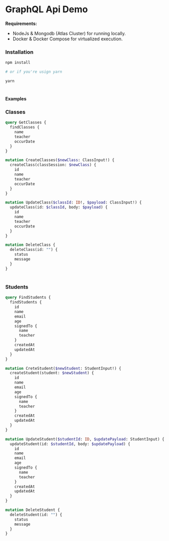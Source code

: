 # GraphQL Api Demo

**Requirements:**

- NodeJs & Mongodb (Atlas Cluster) for running locally.
- Docker & Docker Compose for virtualized execution.

### Installation

```sh
npm install

# or if you're usign yarn

yarn
```
# 

**Examples**
### Classes
```graphql
query GetClasses {
  findClasses {
    name
    teacher
    occurDate
  }
}

mutation CreateClasses($newClass: ClassInput!) {
  createClass(classSession: $newClass) {
    id
    name
    teacher
    occurDate
  }
}

mutation UpdateClass($classId: ID!, $payload: ClassInput!) {
  updateClass(id: $classId, body: $payload) {
    id
    name
    teacher
    occurDate
  }
}

mutation DeleteClass {
  deleteClass(id: "") {
    status
    message
  }
}
```
#
### Students  
```graphql
query FindStudents {
  findStudents {
    id
    name
    email
    age
    signedTo {
      name
      teacher
    }
    createdAt
    updatedAt
  }
}

mutation CreteStudent($newStudent: StudentInput!) {
  createStudent(student: $newStudent) {
    id
    name
    email
    age
    signedTo {
      name
      teacher
    }
    createdAt
    updatedAt
  }
}

mutation UpdateStudent($studentId: ID, $updatePayload: StudentInput) {
  updateStudent(id: $studentId, body: $updatePayload) {
    id
    name
    email
    age
    signedTo {
      name
      teacher
    }
    createdAt
    updatedAt
  }
}

mutation DeleteStudent {
  deleteStudent(id: "") {
    status
    message
  }
}
```
